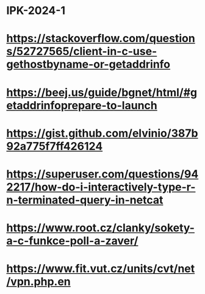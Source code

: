 # IPK-2024-1

# https://stackoverflow.com/questions/52727565/client-in-c-use-gethostbyname-or-getaddrinfo
# https://beej.us/guide/bgnet/html/#getaddrinfoprepare-to-launch
# https://gist.github.com/elvinio/387b92a775f7ff426124
# https://superuser.com/questions/942217/how-do-i-interactively-type-r-n-terminated-query-in-netcat
# https://www.root.cz/clanky/sokety-a-c-funkce-poll-a-zaver/
# https://www.fit.vut.cz/units/cvt/net/vpn.php.en
# 